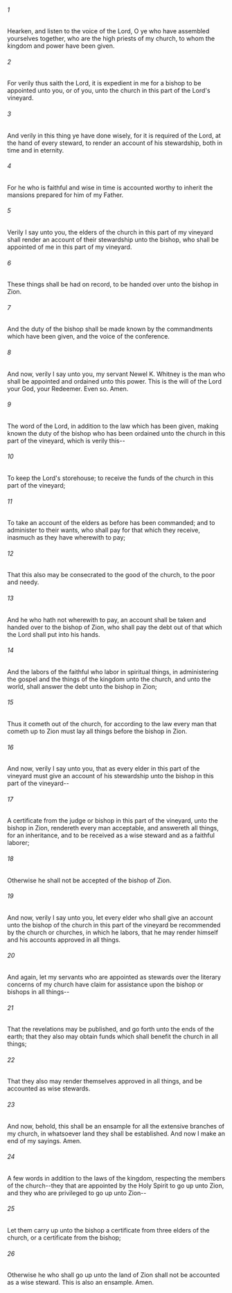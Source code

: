 ###### 1
Hearken, and listen to the voice of the Lord, O ye who have assembled yourselves together, who are the high priests of my church, to whom the kingdom and power have been given.

###### 2
For verily thus saith the Lord, it is expedient in me for a bishop to be appointed unto you, or of you, unto the church in this part of the Lord's vineyard.

###### 3
And verily in this thing ye have done wisely, for it is required of the Lord, at the hand of every steward, to render an account of his stewardship, both in time and in eternity.

###### 4
For he who is faithful and wise in time is accounted worthy to inherit the mansions prepared for him of my Father.

###### 5
Verily I say unto you, the elders of the church in this part of my vineyard shall render an account of their stewardship unto the bishop, who shall be appointed of me in this part of my vineyard.

###### 6
These things shall be had on record, to be handed over unto the bishop in Zion.

###### 7
And the duty of the bishop shall be made known by the commandments which have been given, and the voice of the conference.

###### 8
And now, verily I say unto you, my servant Newel K. Whitney is the man who shall be appointed and ordained unto this power. This is the will of the Lord your God, your Redeemer. Even so. Amen.

###### 9
The word of the Lord, in addition to the law which has been given, making known the duty of the bishop who has been ordained unto the church in this part of the vineyard, which is verily this--

###### 10
To keep the Lord's storehouse; to receive the funds of the church in this part of the vineyard;

###### 11
To take an account of the elders as before has been commanded; and to administer to their wants, who shall pay for that which they receive, inasmuch as they have wherewith to pay;

###### 12
That this also may be consecrated to the good of the church, to the poor and needy.

###### 13
And he who hath not wherewith to pay, an account shall be taken and handed over to the bishop of Zion, who shall pay the debt out of that which the Lord shall put into his hands.

###### 14
And the labors of the faithful who labor in spiritual things, in administering the gospel and the things of the kingdom unto the church, and unto the world, shall answer the debt unto the bishop in Zion;

###### 15
Thus it cometh out of the church, for according to the law every man that cometh up to Zion must lay all things before the bishop in Zion.

###### 16
And now, verily I say unto you, that as every elder in this part of the vineyard must give an account of his stewardship unto the bishop in this part of the vineyard--

###### 17
A certificate from the judge or bishop in this part of the vineyard, unto the bishop in Zion, rendereth every man acceptable, and answereth all things, for an inheritance, and to be received as a wise steward and as a faithful laborer;

###### 18
Otherwise he shall not be accepted of the bishop of Zion.

###### 19
And now, verily I say unto you, let every elder who shall give an account unto the bishop of the church in this part of the vineyard be recommended by the church or churches, in which he labors, that he may render himself and his accounts approved in all things.

###### 20
And again, let my servants who are appointed as stewards over the literary concerns of my church have claim for assistance upon the bishop or bishops in all things--

###### 21
That the revelations may be published, and go forth unto the ends of the earth; that they also may obtain funds which shall benefit the church in all things;

###### 22
That they also may render themselves approved in all things, and be accounted as wise stewards.

###### 23
And now, behold, this shall be an ensample for all the extensive branches of my church, in whatsoever land they shall be established. And now I make an end of my sayings. Amen.

###### 24
A few words in addition to the laws of the kingdom, respecting the members of the church--they that are appointed by the Holy Spirit to go up unto Zion, and they who are privileged to go up unto Zion--

###### 25
Let them carry up unto the bishop a certificate from three elders of the church, or a certificate from the bishop;

###### 26
Otherwise he who shall go up unto the land of Zion shall not be accounted as a wise steward. This is also an ensample. Amen.


